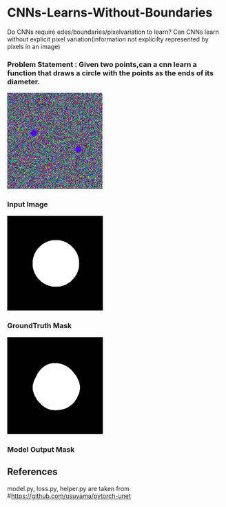 # CNNs-Learns-Without-Boundaries
Do CNNs require edes/boundaries/pixelvariation to learn? Can CNNs learn without explicit pixel variation(information not explicilty represented by pixels in an image)

### Problem Statement : Given two points,can a cnn learn a function that draws a circle with the points as the ends of its diameter.  </br> 



![alt text](input1.png) </br>
### Input Image 

![alt text](groundtruth_mask.png) </br>
### GroundTruth Mask 

![alt text](model_output.png) </br>
### Model Output Mask 


## References

model.py, loss.py, helper.py are taken from #https://github.com/usuyama/pytorch-unet

